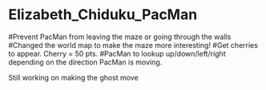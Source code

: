 # Elizabeth_Chiduku_PacMan
#Prevent PacMan from leaving the maze or going through the walls
#Changed the world map to make the maze more interesting!
#Get cherries to appear. Cherry = 50 pts.
#PacMan to lookup up/down/left/right depending on the direction PacMan is moving.

Still working on making the ghost move
